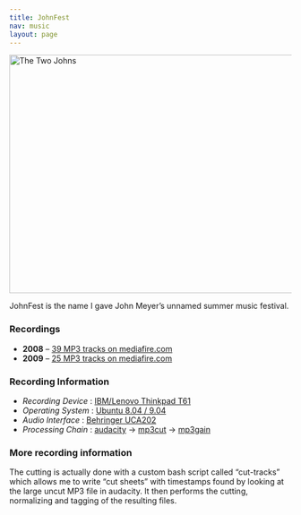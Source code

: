 ```yaml
---
title: JohnFest
nav: music
layout: page
---
```


<a data-flickr-embed="true" data-header="true" data-footer="true"  href="https://www.flickr.com/photos/whatsyourmeme/2330126778/" title="The Two Johns"><img src="https://c2.staticflickr.com/4/3220/2330126778_4579dc69ac_z.jpg?zz&#x3D;1" width="640" height="426" alt="The Two Johns"></a><script async src="//embedr.flickr.com/assets/client-code.js" charset="utf-8"></script>

JohnFest is the name I gave John Meyer’s unnamed summer music festival.

### Recordings 

 * **2008** – [39 MP3 tracks on mediafire.com](http://www.mediafire.com/?sharekey=ce102bd7f2d1c5e5ab1eab3e9fa335cabfe111f221f499a8)
 * **2009** – [25 MP3 tracks on mediafire.com](http://www.mediafire.com/?sharekey=ce102bd7f2d1c5e595af63b7d44918aa7839631b62f126a4)

### Recording Information 

 * *Recording Device* : [IBM/Lenovo Thinkpad T61](http://shop.lenovo.com/us/notebooks/thinkpad/t-series)
 * *Operating System* : [Ubuntu 8.04 / 9.04](http://www.ubuntu.com/)
 * *Audio Interface* : [Behringer UCA202](http://www.behringer.com/uca202/index.cfm?lang=eng)
 * *Processing Chain* : [audacity](http://audacity.sourceforge.net/) -> [mp3cut](http://mp3cut.sourceforge.net/) -> [mp3gain](http://mp3gain.sourceforge.net/)

### More recording information

The cutting is actually done with a custom bash script called “cut-tracks” which allows me to write “cut sheets” with timestamps found by looking at the large uncut MP3 file in audacity. It then performs the cutting, normalizing and tagging of the resulting files.

